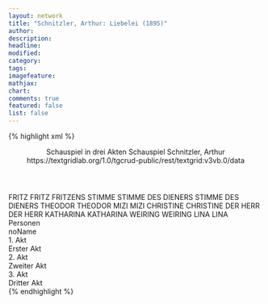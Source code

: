```yaml
---
layout: network
title: "Schnitzler, Arthur: Liebelei (1895)"
author:
description:
headline:
modified:
category:
tags:
imagefeature:
mathjax:
chart:
comments: true
featured: false
list: false
---
```

{% highlight xml %}
<?xml-model href="https://raw.githubusercontent.com/DLiNa/project/master/rules/lina.rnc"?><?xml-model href="https://raw.githubusercontent.com/DLiNa/project/master/rules/lina.sch"?>
<play xmlns="http://lina.digital">
  <header>
    <title>Liebelei</title>
  	<subtitle>Schauspiel in drei Akten</subtitle>
    <genretitle>Schauspiel</genretitle>
    <author>Schnitzler, Arthur</author>
    <date when="1894" type="written"/>
  	<date when="1895" type="premiere"/>
  	<date when="1896" type="print"/>
  	<source>https://textgridlab.org/1.0/tgcrud-public/rest/textgrid:v3vb.0/data</source>
  </header>
  <personae>
    <character>
      <name>FRITZ</name>
      <alias xml:id="fritz">
        <name>FRITZ</name>
      </alias>
    	<alias xml:id="fritzens_stimme" type="voiceOf">
    		<name>FRITZENS STIMME</name>
    	</alias>
    </character>
    <character>
      <name>STIMME DES DIENERS</name>
      <alias xml:id="stimme_des_dieners">
        <name>STIMME DES DIENERS</name>
      </alias>
    </character>
    <character>
      <name>THEODOR</name>
      <alias xml:id="theodor">
        <name>THEODOR</name>
      </alias>
    </character>
    <character>
      <name>MIZI</name>
      <alias xml:id="mizi">
        <name>MIZI</name>
      </alias>
    </character>
    <character>
      <name>CHRISTINE</name>
      <alias xml:id="christine">
        <name>CHRISTINE</name>
      </alias>
    </character>
    <character>
      <name>DER HERR</name>
      <alias xml:id="der_herr">
        <name>DER HERR</name>
      </alias>
    </character>
    <character>
      <name>KATHARINA</name>
      <alias xml:id="katharina">
        <name>KATHARINA</name>
      </alias>
    </character>
    <character>
      <name>WEIRING</name>
      <alias xml:id="weiring">
        <name>WEIRING</name>
      </alias>
    </character>
    <character>
      <name>LINA</name>
      <alias xml:id="lina">
        <name>LINA</name>
      </alias>
    </character>
  </personae>
  <text>
    <div>
      <head>Personen</head>
      <div>
        <head>noName</head>
      </div>
    </div>
    <div>
      <head>1. Akt</head>
      <div>
        <head>Erster Akt</head>
        <sp who="#fritz">
          <amount n="212" unit="speech_acts"/>
          <amount n="2216" unit="words"/>
          <amount n="153" unit="lines"/>
          <amount n="12069" unit="chars"/>
        </sp>
        <sp who="#stimme_des_dieners">
          <amount n="1" unit="speech_acts"/>
          <amount n="4" unit="words"/>
          <amount n="1" unit="lines"/>
          <amount n="20" unit="chars"/>
        </sp>
        <sp who="#theodor">
          <amount n="162" unit="speech_acts"/>
          <amount n="2291" unit="words"/>
          <amount n="117" unit="lines"/>
          <amount n="12673" unit="chars"/>
        </sp>
        <sp who="#fritzens_stimme">
          <amount n="1" unit="speech_acts"/>
          <amount n="6" unit="words"/>
          <amount n="1" unit="lines"/>
          <amount n="22" unit="chars"/>
        </sp>
        <sp who="#mizi">
          <amount n="95" unit="speech_acts"/>
          <amount n="1118" unit="words"/>
          <amount n="72" unit="lines"/>
          <amount n="6043" unit="chars"/>
        </sp>
        <sp who="#christine">
          <amount n="73" unit="speech_acts"/>
          <amount n="609" unit="words"/>
          <amount n="65" unit="lines"/>
          <amount n="3086" unit="chars"/>
        </sp>
        <sp who="#theodor #mizi">
          <amount n="1" unit="speech_acts"/>
          <amount n="6" unit="words"/>
          <amount n="1" unit="lines"/>
          <amount n="23" unit="chars"/>
        </sp>
        <sp who="#theodor #christine">
          <amount n="1" unit="speech_acts"/>
          <amount n="6" unit="words"/>
          <amount n="1" unit="lines"/>
          <amount n="27" unit="chars"/>
        </sp>
        <sp who="#der_herr">
          <amount n="14" unit="speech_acts"/>
          <amount n="149" unit="words"/>
          <amount n="11" unit="lines"/>
          <amount n="833" unit="chars"/>
        </sp>
      </div>
    </div>
    <div>
      <head>2. Akt</head>
      <div>
        <head>Zweiter Akt</head>
        <sp who="#katharina">
          <amount n="53" unit="speech_acts"/>
          <amount n="1025" unit="words"/>
          <amount n="32" unit="lines"/>
          <amount n="5433" unit="chars"/>
        </sp>
        <sp who="#christine">
          <amount n="95" unit="speech_acts"/>
          <amount n="966" unit="words"/>
          <amount n="83" unit="lines"/>
          <amount n="4867" unit="chars"/>
        </sp>
        <sp who="#weiring">
          <amount n="40" unit="speech_acts"/>
          <amount n="817" unit="words"/>
          <amount n="24" unit="lines"/>
          <amount n="4228" unit="chars"/>
        </sp>
        <sp who="#mizi">
          <amount n="25" unit="speech_acts"/>
          <amount n="606" unit="words"/>
          <amount n="11" unit="lines"/>
          <amount n="3220" unit="chars"/>
        </sp>
        <sp who="#fritz">
          <amount n="61" unit="speech_acts"/>
          <amount n="922" unit="words"/>
          <amount n="47" unit="lines"/>
          <amount n="4891" unit="chars"/>
        </sp>
        <sp who="#christine">
          <amount n="1" unit="speech_acts"/>
          <amount n="4" unit="words"/>
          <amount n="1" unit="lines"/>
          <amount n="27" unit="chars"/>
        </sp>
        <sp who="#theodor">
          <amount n="17" unit="speech_acts"/>
          <amount n="253" unit="words"/>
          <amount n="13" unit="lines"/>
          <amount n="1374" unit="chars"/>
        </sp>
      </div>
    </div>
    <div>
      <head>3. Akt</head>
      <div>
        <head>Dritter Akt</head>
        <sp who="#lina">
          <amount n="7" unit="speech_acts"/>
          <amount n="58" unit="words"/>
          <amount n="6" unit="lines"/>
          <amount n="305" unit="chars"/>
        </sp>
        <sp who="#christine">
          <amount n="81" unit="speech_acts"/>
          <amount n="1364" unit="words"/>
          <amount n="54" unit="lines"/>
          <amount n="7114" unit="chars"/>
        </sp>
        <sp who="#mizi">
          <amount n="33" unit="speech_acts"/>
          <amount n="330" unit="words"/>
          <amount n="25" unit="lines"/>
          <amount n="1713" unit="chars"/>
        </sp>
        <sp who="#weiring">
          <amount n="26" unit="speech_acts"/>
          <amount n="780" unit="words"/>
          <amount n="13" unit="lines"/>
          <amount n="3992" unit="chars"/>
        </sp>
        <sp who="#theodor">
          <amount n="25" unit="speech_acts"/>
          <amount n="177" unit="words"/>
          <amount n="18" unit="lines"/>
          <amount n="1015" unit="chars"/>
        </sp>
      </div>
    </div>
  </text>
</play>
{% endhighlight %}